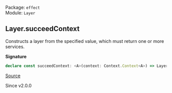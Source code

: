 Package: `effect`<br />
Module: `Layer`<br />

## Layer.succeedContext

Constructs a layer from the specified value, which must return one or more
services.

**Signature**

```ts
declare const succeedContext: <A>(context: Context.Context<A>) => Layer<A>
```

[Source](https://github.com/Effect-TS/effect/tree/main/packages/effect/src/Layer.ts#L778)

Since v2.0.0